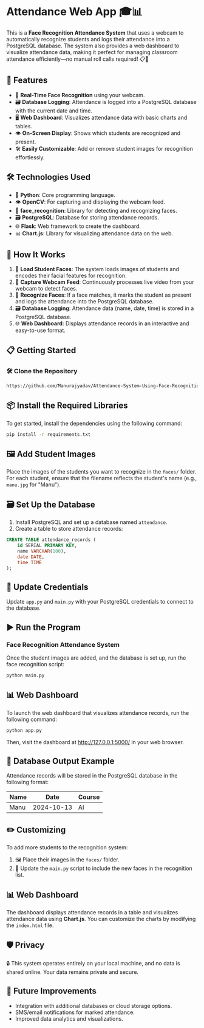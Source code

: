 # Attendance Web App 🎓📊

This is a **Face Recognition Attendance System** that uses a webcam to automatically recognize students and logs their attendance into a PostgreSQL database. The system also provides a web dashboard to visualize attendance data, making it perfect for managing classroom attendance efficiently—no manual roll calls required! 📋🎉

## 🚀 Features

- 🎥 **Real-Time Face Recognition** using your webcam.
- 🗃️ **Database Logging**: Attendance is logged into a PostgreSQL database with the current date and time.
- 🖥️ **Web Dashboard**: Visualizes attendance data with basic charts and tables.
- 👁️ **On-Screen Display**: Shows which students are recognized and present.
- 🛠️ **Easily Customizable**: Add or remove student images for recognition effortlessly.

## 🛠️ Technologies Used

- 🐍 **Python**: Core programming language.
- 👁️ **OpenCV**: For capturing and displaying the webcam feed.
- 🤖 **face_recognition**: Library for detecting and recognizing faces.
- 🗃️ **PostgreSQL**: Database for storing attendance records.
- 🌐 **Flask**: Web framework to create the dashboard.
- 📊 **Chart.js**: Library for visualizing attendance data on the web.

## 🎒 How It Works

1. 📸 **Load Student Faces**: The system loads images of students and encodes their facial features for recognition.
2. 🎥 **Capture Webcam Feed**: Continuously processes live video from your webcam to detect faces.
3. 🧠 **Recognize Faces**: If a face matches, it marks the student as present and logs the attendance into the PostgreSQL database.
4. 🗃️ **Database Logging**: Attendance data (name, date, time) is stored in a PostgreSQL database.
5. 🌐 **Web Dashboard**: Displays attendance records in an interactive and easy-to-use format.

## 📋 Getting Started

### 🛠️ Clone the Repository

```bash
https://github.com/Manurajyadav/Attendance-System-Using-Face-Recognition.git
```
## 📦 Install the Required Libraries

To get started, install the dependencies using the following command:

```bash
pip install -r requirements.txt
```
## 🖼️ Add Student Images

Place the images of the students you want to recognize in the `faces/` folder. For each student, ensure that the filename reflects the student's name (e.g., `manu.jpg` for "Manu").

## 🗃️ Set Up the Database

1. Install PostgreSQL and set up a database named `attendance`.
2. Create a table to store attendance records:

```sql
CREATE TABLE attendance_records (
    id SERIAL PRIMARY KEY,
    name VARCHAR(100),
    date DATE,
    time TIME
);
```
## 🔑 Update Credentials

Update `app.py` and `main.py` with your PostgreSQL credentials to connect to the database.

## ▶️ Run the Program

### Face Recognition Attendance System

Once the student images are added, and the database is set up, run the face recognition script:

```bash
python main.py
```
## 📊 Web Dashboard

To launch the web dashboard that visualizes attendance records, run the following command:

```bash
python app.py
```
Then, visit the dashboard at http://127.0.0.1:5000/ in your web browser.
## 📂 Database Output Example

Attendance records will be stored in the PostgreSQL database in the following format:

| Name | Date       | Course   |
|------|------------|----------|
| Manu | 2024-10-13 |   AI     |

## ✏️ Customizing

To add more students to the recognition system:

1. 🖼️ Place their images in the `faces/` folder.
2. 📝 Update the `main.py` script to include the new faces in the recognition list.

## 📊 Web Dashboard

The dashboard displays attendance records in a table and visualizes attendance data using **Chart.js**. You can customize the charts by modifying the `index.html` file.

## 🛡️ Privacy

🔒 This system operates entirely on your local machine, and no data is shared online. Your data remains private and secure.

## 🚀 Future Improvements

- Integration with additional databases or cloud storage options.
- SMS/email notifications for marked attendance.
- Improved data analytics and visualizations.
